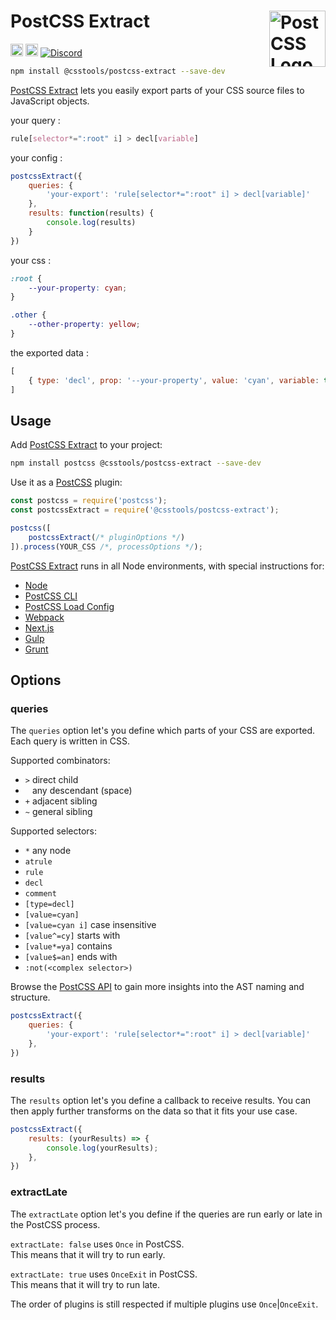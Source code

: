 # PostCSS Extract [<img src="https://postcss.github.io/postcss/logo.svg" alt="PostCSS Logo" width="90" height="90" align="right">][PostCSS]

[<img alt="npm version" src="https://img.shields.io/npm/v/@csstools/postcss-extract.svg" height="20">][npm-url] [<img alt="Build Status" src="https://github.com/csstools/postcss-plugins/workflows/test/badge.svg" height="20">][cli-url] [<img alt="Discord" src="https://shields.io/badge/Discord-5865F2?logo=discord&logoColor=white">][discord]

```bash
npm install @csstools/postcss-extract --save-dev
```

[PostCSS Extract] lets you easily export parts of your CSS source files to JavaScript objects.

your query :

```css
rule[selector*=":root" i] > decl[variable]
```

your config :

```js
postcssExtract({
	queries: {
		'your-export': 'rule[selector*=":root" i] > decl[variable]'
	},
	results: function(results) {
		console.log(results)
	}
})
```

your css :

```css
:root {
	--your-property: cyan;
}

.other {
	--other-property: yellow;
}
```

the exported data :

```js
[
	{ type: 'decl', prop: '--your-property', value: 'cyan', variable: true },
]
```

## Usage

Add [PostCSS Extract] to your project:

```bash
npm install postcss @csstools/postcss-extract --save-dev
```

Use it as a [PostCSS] plugin:

```js
const postcss = require('postcss');
const postcssExtract = require('@csstools/postcss-extract');

postcss([
	postcssExtract(/* pluginOptions */)
]).process(YOUR_CSS /*, processOptions */);
```

[PostCSS Extract] runs in all Node environments, with special
instructions for:

- [Node](INSTALL.md#node)
- [PostCSS CLI](INSTALL.md#postcss-cli)
- [PostCSS Load Config](INSTALL.md#postcss-load-config)
- [Webpack](INSTALL.md#webpack)
- [Next.js](INSTALL.md#nextjs)
- [Gulp](INSTALL.md#gulp)
- [Grunt](INSTALL.md#grunt)

## Options

### queries

The `queries` option let's you define which parts of your CSS are exported.
Each query is written in CSS.

Supported combinators:
- `>` direct child
- ` ` any descendant (space)
- `+` adjacent sibling
- `~` general sibling

Supported selectors:
- `*` any node
- `atrule`
- `rule`
- `decl`
- `comment`
- `[type=decl]`
- `[value=cyan]`
- `[value=cyan i]` case insensitive
- `[value^=cy]` starts with
- `[value*=ya]` contains
- `[value$=an]` ends with
- `:not(<complex selector>)`

Browse the [PostCSS API](https://postcss.org/api/) to gain more insights into the AST naming and structure.

```js
postcssExtract({
	queries: {
		'your-export': 'rule[selector*=":root" i] > decl[variable]'
	},
})
```

### results

The `results` option let's you define a callback to receive results.
You can then apply further transforms on the data so that it fits your use case.

```js
postcssExtract({
	results: (yourResults) => {
		console.log(yourResults);
	},
})
```

### extractLate

The `extractLate` option let's you define if the queries are run early or late in the PostCSS process.

`extractLate: false` uses `Once` in PostCSS.<br>
This means that it will try to run early.

`extractLate: true` uses `OnceExit` in PostCSS.<br>
This means that it will try to run late.

The order of plugins is still respected if multiple plugins use `Once`|`OnceExit`.

[cli-url]: https://github.com/csstools/postcss-plugins/actions/workflows/test.yml?query=workflow/test

[discord]: https://discord.gg/bUadyRwkJS
[npm-url]: https://www.npmjs.com/package/@csstools/postcss-extract

[PostCSS]: https://github.com/postcss/postcss
[PostCSS Extract]: https://github.com/csstools/postcss-plugins/tree/main/plugins/postcss-extract
